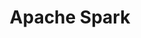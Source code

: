 ---
codehost: https://github.com/amplab/spark-ec2
logohandle: apache_spark
sort: apache_spark
tags:
- apache
title: Apache Spark
website: https://spark.apache.org/
---